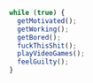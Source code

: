 ```js
while (true) {
  getMotivated();
  getWorking();
  getBored();
  fuckThisShit();
  playVideoGames();
  feelGuilty();
}
```

<!--
**Omar-Handouk/Omar-Handouk** is a ✨ _special_ ✨ repository because its `README.md` (this file) appears on your GitHub profile.

Here are some ideas to get you started:

- 🔭 I’m currently working on ...
- 🌱 I’m currently learning ...
- 👯 I’m looking to collaborate on ...
- 🤔 I’m looking for help with ...
- 💬 Ask me about ...
- 📫 How to reach me: ...
- 😄 Pronouns: ...
- ⚡ Fun fact: ...
-->

